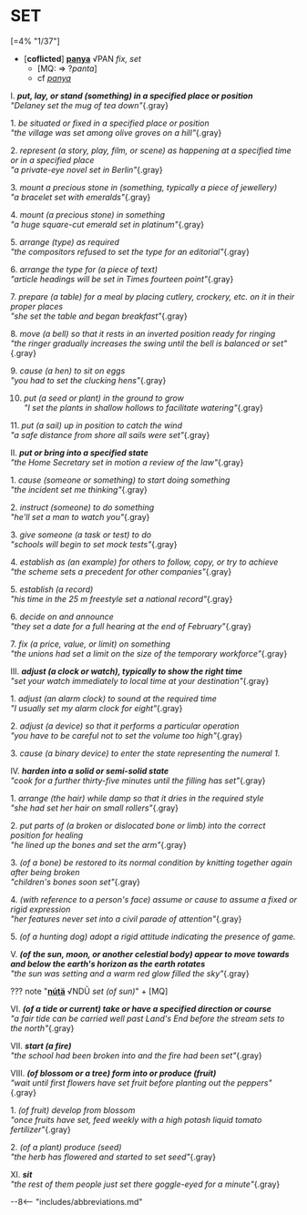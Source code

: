 # SET

[=4% "1/37"]

+ [**coflicted**] [**panya**](https://eldamo.org/content/words/word-465404597.html) √PAN *fix, set*
	+ [MQ: &rArr; ?*panta*]
	+ cf [*panya*](#157-mean)

I. ***put, lay, or stand (something) in a specified place or position***<br>
*"Delaney set the mug of tea down"*{.gray}

1\. *be situated or fixed in a specified place or position*<br>
*"the village was set among olive groves on a hill"*{.gray}

2\. *represent (a story, play, film, or scene) as happening at a specified time or in a specified place*<br>
*"a private-eye novel set in Berlin"*{.gray}

3\. *mount a precious stone in (something, typically a piece of jewellery)*<br>
*"a bracelet set with emeralds"*{.gray}

4\. *mount (a precious stone) in something*<br>
*"a huge square-cut emerald set in platinum"*{.gray}

5\. *arrange (type) as required*<br>
*"the compositors refused to set the type for an editorial"*{.gray}

6\. *arrange the type for (a piece of text)*<br>
*"article headings will be set in Times fourteen point"*{.gray}

7\. *prepare (a table) for a meal by placing cutlery, crockery, etc. on it in their proper places*<br>
*"she set the table and began breakfast"*{.gray}

8\. *move (a bell) so that it rests in an inverted position ready for ringing*<br>
*"the ringer gradually increases the swing until the bell is balanced or set"*{.gray}

9\. *cause (a hen) to sit on eggs*<br>
*"you had to set the clucking hens"*{.gray}

10. *put (a seed or plant) in the ground to grow*<br>
*"I set the plants in shallow hollows to facilitate watering"*{.gray}

11\. *put (a sail) up in position to catch the wind*<br>
*"a safe distance from shore all sails were set"*{.gray}

II. ***put or bring into a specified state***<br>
*"the Home Secretary set in motion a review of the law"*{.gray}

1\. *cause (someone or something) to start doing something*<br>
*"the incident set me thinking"*{.gray}

2\. *instruct (someone) to do something*<br>
*"he'll set a man to watch you"*{.gray}

3\. *give someone (a task or test) to do*<br>
*"schools will begin to set mock tests"*{.gray}

4\. *establish as (an example) for others to follow, copy, or try to achieve*<br>
*"the scheme sets a precedent for other companies"*{.gray}

5\. *establish (a record)*<br>
*"his time in the 25 m freestyle set a national record"*{.gray}

6\. *decide on and announce*<br>
*"they set a date for a full hearing at the end of February"*{.gray}

7\. *fix (a price, value, or limit) on something*<br>
*"the unions had set a limit on the size of the temporary workforce"*{.gray}

III. ***adjust (a clock or watch), typically to show the right time***<br>
*"set your watch immediately to local time at your destination"*{.gray}

1\. *adjust (an alarm clock) to sound at the required time*<br>
*"I usually set my alarm clock for eight"*{.gray}

2\. *adjust (a device) so that it performs a particular operation*<br>
*"you have to be careful not to set the volume too high"*{.gray}

3\. *cause (a binary device) to enter the state representing the numeral 1.*

IV. ***harden into a solid or semi-solid state***<br>
*"cook for a further thirty-five minutes until the filling has set"*{.gray}

1\. *arrange (the hair) while damp so that it dries in the required style*<br>
*"she had set her hair on small rollers"*{.gray}

2\. *put parts of (a broken or dislocated bone or limb) into the correct position for healing*<br>
*"he lined up the bones and set the arm"*{.gray}

3\. *(of a bone) be restored to its normal condition by knitting together again after being broken*<br>
*"children's bones soon set"*{.gray}

4\. *(with reference to a person's face) assume or cause to assume a fixed or rigid expression*<br>
*"her features never set into a civil parade of attention"*{.gray}

5\. *(of a hunting dog) adopt a rigid attitude indicating the presence of game.*

V. ***(of the sun, moon, or another celestial body) appear to move towards and below the earth's horizon as the earth rotates***<br>
*"the sun was setting and a warm red glow filled the sky"*{.gray}

??? note "[**nútä**](https://eldamo.org/content/words/word-1444548209.html) √NDŪ *set (of sun)*"
	+ [MQ]

VI. ***(of a tide or current) take or have a specified direction or course***<br>
*"a fair tide can be carried well past Land's End before the stream sets to the north"*{.gray}

VII. ***start (a fire)***<br>
*"the school had been broken into and the fire had been set"*{.gray}

VIII. ***(of blossom or a tree) form into or produce (fruit)***<br>
*"wait until first flowers have set fruit before planting out the peppers"*{.gray}

1\. *(of fruit) develop from blossom*<br>
*"once fruits have set, feed weekly with a high potash liquid tomato fertilizer"*{.gray}

2\. *(of a plant) produce (seed)*<br>
*"the herb has flowered and started to set seed"*{.gray}

XI. ***sit***<br>
*"the rest of them people just set there goggle-eyed for a minute"*{.gray}

--8<-- "includes/abbreviations.md"